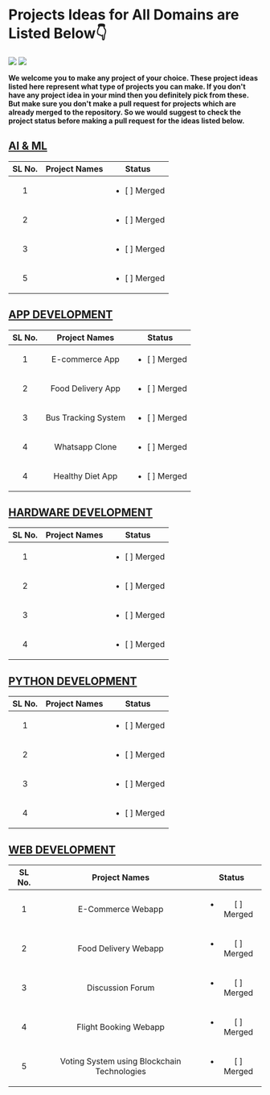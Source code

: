# Projects Ideas for All Domains are Listed Below👇

<a href="https://github.com/Spectrum-CETB/Spectober_Fest/tree/main/projects_Intermediate"><img src="https://img.shields.io/badge/Projects%20-Intermediate-blue.svg"/></a>
<a href="https://github.com/Spectrum-CETB/Spectober_Fest/tree/main/projects_Intermediate"><img src="https://img.shields.io/badge/Projects%20-💡Ideas-red.svg"/></a>

**We welcome you to make any project of your choice. These project ideas listed here represent what type of projects you can make. If you don't have any project idea in your mind then you definitely pick from these. But make sure you don't make a pull request for projects which are already merged to the repository. So we would suggest to check the project status before making a pull request for the ideas listed below.**

## [AI & ML](https://github.com/Spectrum-CETB/Spectober_Fest/tree/main/projects_Intermediate/AI_ML)

| SL No.| Project Names | Status |
| :---------------: | :---------------: | :---------------: |
|1|| <ul><li>[ ] Merged</li></ul> |
|2|| <ul><li>[ ] Merged</li></ul> |
|3|| <ul><li>[ ] Merged</li></ul> |
|5|| <ul><li>[ ] Merged</li></ul> |

## [APP DEVELOPMENT](https://github.com/Spectrum-CETB/Spectober_Fest/tree/main/projects_Intermediate/APP_DEVELOPMENT)

| SL No.| Project Names | Status |
| :---------------: | :---------------: | :---------------: |
|1|E-commerce App| <ul><li>[ ] Merged</li></ul> |
|2|Food Delivery App| <ul><li>[ ] Merged</li></ul> |
|3|Bus Tracking System| <ul><li>[ ] Merged</li></ul> |
|4|Whatsapp Clone| <ul><li>[ ] Merged</li></ul> |
|4|Healthy Diet App| <ul><li>[ ] Merged</li></ul> |

## [HARDWARE DEVELOPMENT](https://github.com/Spectrum-CETB/Spectober_Fest/tree/main/projects_Intermediate/HARDWARE_DEVELOPMENT)

| SL No.| Project Names | Status |
| :---------------: | :---------------: | :---------------: |
|1|| <ul><li>[ ] Merged</li></ul> |
|2|| <ul><li>[ ] Merged</li></ul> |
|3|| <ul><li>[ ] Merged</li></ul> |
|4|| <ul><li>[ ] Merged</li></ul> |

## [PYTHON DEVELOPMENT](https://github.com/Spectrum-CETB/Spectober_Fest/tree/main/projects_Intermediate/PYTHON_DEVELOPMENT)

| SL No.| Project Names | Status |
| :---------------: | :---------------: | :---------------: |
|1|| <ul><li>[ ] Merged</li></ul> |
|2|| <ul><li>[ ] Merged</li></ul> |
|3|| <ul><li>[ ] Merged</li></ul> |
|4|| <ul><li>[ ] Merged</li></ul> |

## [WEB DEVELOPMENT](https://github.com/Spectrum-CETB/Spectober_Fest/tree/main/projects_Intermediate/WEB_DEVELOPEMENT)

| SL No.| Project Names | Status |
| :---------------: | :---------------: | :---------------: |
|1|E-Commerce Webapp| <ul><li>[ ] Merged</li></ul> |
|2|Food Delivery Webapp| <ul><li>[ ] Merged</li></ul> |
|3|Discussion Forum| <ul><li>[ ] Merged</li></ul> |
|4|Flight Booking Webapp| <ul><li>[ ] Merged</li></ul> |
|5|Voting System using Blockchain Technologies| <ul><li>[ ] Merged</li></ul> |
